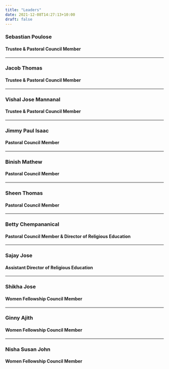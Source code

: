 ```yaml
---
title: "Leaders"
date: 2021-12-08T14:27:13+10:00
draft: false
---
```


### Sebastian Poulose
#### Trustee & Pastoral Council Member

---

### Jacob Thomas
#### Trustee & Pastoral Council Member

---

### Vishal Jose Mannanal
#### Trustee & Pastoral Council Member

---

### Jimmy Paul Isaac
#### Pastoral Council Member

---

### Binish Mathew
#### Pastoral Council Member

---

### Sheen Thomas
#### Pastoral Council Member

---

### Betty Chempananical
#### Pastoral Council Member & Director of Religious Education

---

### Sajay Jose
#### Assistant Director of Religious Education

---

### Shikha Jose
#### Women Fellowship Council Member

---

### Ginny Ajith
#### Women Fellowship Council Member

---

### Nisha Susan John
#### Women Fellowship Council Member
